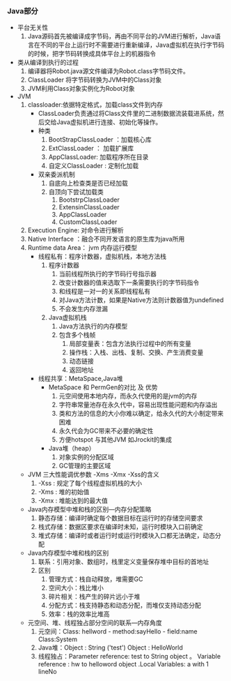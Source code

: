 ### Java部分
+ 平台无关性
    1. Java源码首先被编译成字节码，再由不同平台的JVM进行解析，Java语言在不同的平台上运行时不需要进行重新编译，Java虚拟机在执行字节码的时候，把字节码转换成具体平台上的机器指令
+ 类从编译到执行的过程
    1. 编译器将Robot.java源文件编译为Robot.class字节码文件。
    2. ClassLoader 将字节码转换为JVM中的Class<Robot>对象
    3. JVM利用Class<Robot>对象实例化为Robot对象
+ JVM
    1. classloader:依据特定格式，加载class文件到内存
        + ClassLoader负责通过将Class文件里的二进制数据流装载进系统，然后交给Java虚拟机进行连接、初始化等操作。
        + 种类
            1. BootStrapClassLoader ：加载核心库 
            2. ExtClassLoader ： 加载扩展库
            3. AppClassLoader:   加载程序所在目录
            4. 自定义ClassLoader : 定制化加载 
        + 双亲委派机制
            1. 自底向上检查类是否已经加载
            2. 自顶向下尝试加载类 
                1. BootstrpClassLoader
                2. ExtensinClassLoader
                3. AppClassLoader
                4. CustomClassLoader
    2. Execution Engine: 对命令进行解析 
    3. Native Interface ：融合不同开发语言的原生库为java所用
    4. Runtime data Area： jvm 内存运行模型
        + 线程私有：程序计数器，虚拟机栈，本地方法栈
            1. 程序计数器
                1. 当前线程所执行的字节码行号指示器
                2. 改变计数器的值来选取下一条需要执行的字节码指令
                3. 和线程是一对一的关系即线程私有
                4. 对Java方法计数，如果是Native方法则计数器值为undefined
                5. 不会发生内存泄漏
            2. Java虚拟机栈
                1. Java方法执行的内存模型
                2. 包含多个栈帧
                    1. 局部变量表：包含方法执行过程中的所有变量
                    2. 操作栈：入栈、出栈、复制、交换、产生消费变量
                    3. 动态链接
                    4. 返回地址
       +  线程共享：MetaSpace,Java堆 
            + MetaSpace 和 PermGen的对比 及 优势 
                1. 元空间使用本地内存，而永久代使用的是jvm的内存
                2. 字符串常量池存在永久代中，容易出现性能问题和内存溢出
                3. 类和方法的信息的大小你难以确定，给永久代的大小制定带来困难
                4. 永久代会为GC带来不必要的确定性
                5. 方便hotspot 与其他JVM 如Jrockit的集成
            + Java堆（heap）
                1. 对象实例的分配区域
                2. GC管理的主要区域
    + JVM 三大性能调优参数 -Xms -Xmx -Xss的含义
        1. -Xss : 规定了每个线程虚拟机栈的大小
        2. -Xms : 堆的初始值
        3. -Xmx : 堆能达到的最大值
    + Java内存模型中堆和栈的区别—内存分配策略
        1. 静态存储：编译时确定每个数据目标在运行时的存储空间要求
        2. 栈式存储：数据区要求在编译时未知，运行时模块入口前确定
        3. 堆式存储：编译时或者运行时或运行时模块入口都无法确定，动态分配
    + Java内存模型中堆和栈的区别
        1. 联系：引用对象、数组时，栈里定义变量保存堆中目标的首地址
        2. 区别
            1. 管理方式：栈自动释放，堆需要GC
            2. 空间大小：栈比堆小
            3. 碎片相关：栈产生的碎片远小于堆
            4. 分配方式：栈支持静态和动态分配，而堆仅支持动态分配
            5. 效率：栈的效率比堆高
    + 元空间、堆、线程独占部分空间的联系—内存角度
        1. 元空间：Class: hellword - method:sayHello - field:name  Class:System
        2. Java堆：Object : String ('test') Object : HelloWorld
        3. 线程独占：Parameter reference: test to String object 。 Variable reference : hw to helloword object .Local Variables: a with 1 lineNo
        
       